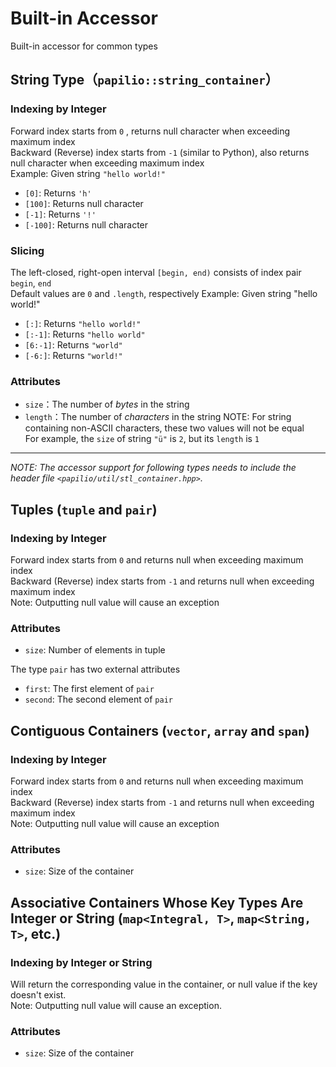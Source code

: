 # Built-in Accessor
Built-in accessor for common types

## String Type（`papilio::string_container`）
### Indexing by Integer
Forward index starts from `0` , returns null character when exceeding maximum index  
Backward (Reverse) index starts from `-1` (similar to Python), also returns null character when exceeding maximum index  
Example: Given string  `"hello world!"`

- `[0]`: Returns  `'h'`
- `[100]`: Returns null character
- `[-1]`: Returns `'!'`
- `[-100]`: Returns null character

### Slicing
The left-closed, right-open interval `[begin, end)` consists of index pair `begin`, `end`  
Default values are `0` and `.length`, respectively
Example: Given string "hello world!"
- `[:]`: Returns `"hello world!"`
-  `[:-1]`: Returns `"hello world"`
-  `[6:-1]`: Returns `"world"`
-  `[-6:]`: Returns `"world!"`

### Attributes
- `size`：The number of *bytes* in the string
- `length`：The number of *characters* in the string
NOTE: For string containing non-ASCII characters, these two values will not be equal  
For example, the `size` of string `"ü"` is `2`, but its `length` is `1`

---
*NOTE: The accessor support for following types needs to include the header file `<papilio/util/stl_container.hpp>`.*

## Tuples (`tuple` and `pair`)
### Indexing by Integer
Forward index starts from `0` and returns null when exceeding maximum index  
Backward (Reverse) index starts from `-1` and returns null when exceeding maximum index  
Note: Outputting null value will cause an exception

### Attributes
- `size`: Number of elements in tuple

The type `pair` has two external attributes  
- `first`: The first element of `pair`
- `second`: The second element of `pair`

## Contiguous Containers (`vector`, `array` and `span`)
### Indexing by Integer
Forward index starts from `0` and returns null when exceeding maximum index  
Backward (Reverse) index starts from `-1` and returns null when exceeding maximum index  
Note: Outputting null value will cause an exception

### Attributes
- `size`: Size of the container

## Associative Containers Whose Key Types Are Integer or String (`map<Integral, T>`, `map<String, T>`, etc.)
### Indexing by Integer or String
Will return the corresponding value in the container, or null value if the key doesn't exist.  
Note: Outputting null value will cause an exception.

### Attributes
- `size`: Size of the container
